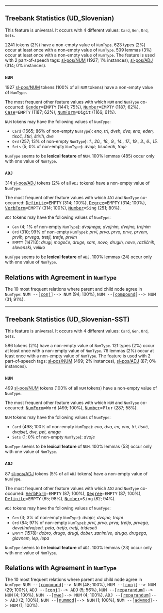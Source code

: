 

--------------------------------------------------------------------------------

## Treebank Statistics (UD_Slovenian)

This feature is universal.
It occurs with 4 different values: `Card`, `Gen`, `Ord`, `Sets`.

2241 tokens (2%) have a non-empty value of `NumType`.
623 types (2%) occur at least once with a non-empty value of `NumType`.
509 lemmas (3%) occur at least once with a non-empty value of `NumType`.
The feature is used with 2 part-of-speech tags: [sl-pos/NUM]() (1927; 1% instances), [sl-pos/ADJ]() (314; 0% instances).

### `NUM`

1927 [sl-pos/NUM]() tokens (100% of all `NUM` tokens) have a non-empty value of `NumType`.

The most frequent other feature values with which `NUM` and `NumType` co-occurred: <tt><a href="Gender.html">Gender</a>=EMPTY</tt> (1441; 75%), <tt><a href="Number.html">Number</a>=EMPTY</tt> (1187; 62%), <tt><a href="Case.html">Case</a>=EMPTY</tt> (1187; 62%), <tt><a href="NumForm.html">NumForm</a>=Digit</tt> (1166; 61%).

`NUM` tokens may have the following values of `NumType`:

* `Card` (1665; 86% of non-empty `NumType`): <em>eno, tri, dveh, dva, ena, eden, tisoč, štiri, štirih, dve</em>
* `Ord` (257; 13% of non-empty `NumType`): <em>1., 20., 18., 9., 14., 17., 19., 3., 6., 15.</em>
* `Sets` (5; 0% of non-empty `NumType`): <em>dvoje, tisočerih, troje</em>

`NumType` seems to be **lexical feature** of `NUM`. 100% lemmas (485) occur only with one value of `NumType`.

### `ADJ`

314 [sl-pos/ADJ]() tokens (2% of all `ADJ` tokens) have a non-empty value of `NumType`.

The most frequent other feature values with which `ADJ` and `NumType` co-occurred: <tt><a href="Definite.html">Definite</a>=EMPTY</tt> (314; 100%), <tt><a href="Degree.html">Degree</a>=EMPTY</tt> (314; 100%), <tt><a href="VerbForm.html">VerbForm</a>=EMPTY</tt> (314; 100%), <tt><a href="Number.html">Number</a>=Sing</tt> (251; 80%).

`ADJ` tokens may have the following values of `NumType`:

* `Gen` (4; 1% of non-empty `NumType`): <em>dvojnega, dvojnim, dvojno, trojnim</em>
* `Ord` (310; 99% of non-empty `NumType`): <em>prvi, prva, prvo, prve, prvem, prvih, prvega, tretji, tretje, prvim</em>
* `EMPTY` (14713): <em>drugi, mogoče, druge, sam, novo, drugih, nove, različnih, slovenski, veliko</em>

`NumType` seems to be **lexical feature** of `ADJ`. 100% lemmas (24) occur only with one value of `NumType`.

## Relations with Agreement in `NumType`

The 10 most frequent relations where parent and child node agree in `NumType`:
<tt>NUM --[<a href="../dep/conj.html">conj</a>]--> NUM</tt> (94; 100%),
<tt>NUM --[<a href="../dep/compound.html">compound</a>]--> NUM</tt> (31; 91%).



--------------------------------------------------------------------------------

## Treebank Statistics (UD_Slovenian-SST)

This feature is universal.
It occurs with 4 different values: `Card`, `Gen`, `Ord`, `Sets`.

586 tokens (2%) have a non-empty value of `NumType`.
121 types (2%) occur at least once with a non-empty value of `NumType`.
76 lemmas (2%) occur at least once with a non-empty value of `NumType`.
The feature is used with 2 part-of-speech tags: [sl-pos/NUM]() (499; 2% instances), [sl-pos/ADJ]() (87; 0% instances).

### `NUM`

499 [sl-pos/NUM]() tokens (100% of all `NUM` tokens) have a non-empty value of `NumType`.

The most frequent other feature values with which `NUM` and `NumType` co-occurred: <tt><a href="NumForm.html">NumForm</a>=Word</tt> (499; 100%), <tt><a href="Number.html">Number</a>=Plur</tt> (287; 58%).

`NUM` tokens may have the following values of `NumType`:

* `Card` (498; 100% of non-empty `NumType`): <em>eno, dva, en, ena, tri, tisoč, dvajset, dve, pet, enega</em>
* `Sets` (1; 0% of non-empty `NumType`): <em>dvoje</em>

`NumType` seems to be **lexical feature** of `NUM`. 100% lemmas (53) occur only with one value of `NumType`.

### `ADJ`

87 [sl-pos/ADJ]() tokens (5% of all `ADJ` tokens) have a non-empty value of `NumType`.

The most frequent other feature values with which `ADJ` and `NumType` co-occurred: <tt><a href="VerbForm.html">VerbForm</a>=EMPTY</tt> (87; 100%), <tt><a href="Degree.html">Degree</a>=EMPTY</tt> (87; 100%), <tt><a href="Definite.html">Definite</a>=EMPTY</tt> (85; 98%), <tt><a href="Number.html">Number</a>=Sing</tt> (82; 94%).

`ADJ` tokens may have the following values of `NumType`:

* `Gen` (3; 3% of non-empty `NumType`): <em>dvojni, dvojno, trojni</em>
* `Ord` (84; 97% of non-empty `NumType`): <em>prvi, prvo, prva, tretjo, prvega, devetindvajseti, peta, tretja, tretji, trideseti</em>
* `EMPTY` (1578): <em>dobro, drugo, drugi, dober, zanimivo, druga, drugega, glavnem, lep, lepa</em>

`NumType` seems to be **lexical feature** of `ADJ`. 100% lemmas (23) occur only with one value of `NumType`.

## Relations with Agreement in `NumType`

The 10 most frequent relations where parent and child node agree in `NumType`:
<tt>NUM --[<a href="../dep/compound.html">compound</a>]--> NUM</tt> (48; 100%),
<tt>NUM --[<a href="../dep/conj.html">conj</a>]--> NUM</tt> (29; 100%),
<tt>ADJ --[<a href="../dep/conj.html">conj</a>]--> ADJ</tt> (5; 56%),
<tt>NUM --[<a href="../dep/reparandum.html">reparandum</a>]--> NUM</tt> (4; 100%),
<tt>NUM --[<a href="../dep/mwe.html">mwe</a>]--> NUM</tt> (4; 100%),
<tt>ADJ --[<a href="../dep/reparandum.html">reparandum</a>]--> ADJ</tt> (2; 100%),
<tt>NUM --[<a href="../dep/nummod.html">nummod</a>]--> NUM</tt> (1; 100%),
<tt>NUM --[<a href="../dep/advmod.html">advmod</a>]--> NUM</tt> (1; 100%).

